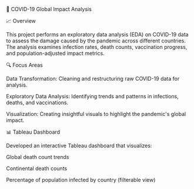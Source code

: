 🦠 COVID-19 Global Impact Analysis

📈 Overview

This project performs an exploratory data analysis (EDA) on COVID-19 data to assess the damage caused by the pandemic across different countries. The analysis examines infection rates, death counts, vaccination progress, and population-adjusted impact metrics.

🔍 Focus Areas

Data Transformation: Cleaning and restructuring raw COVID-19 data for analysis.

Exploratory Data Analysis: Identifying trends and patterns in infections, deaths, and vaccinations.

Visualization: Creating insightful visuals to highlight the pandemic's global impact.

📊 Tableau Dashboard

Developed an interactive Tableau dashboard that visualizes:

Global death count trends

Continental death counts

Percentage of population infected by country (filterable view)
